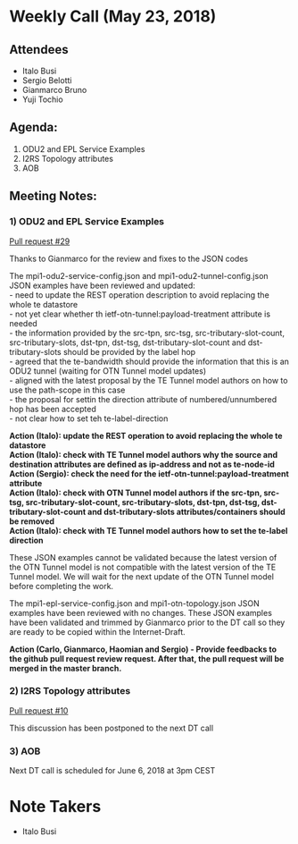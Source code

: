 # Weekly Call (May 23, 2018)

## Attendees
- Italo Busi  
- Sergio Belotti  
- Gianmarco Bruno  
- Yuji Tochio  

## Agenda:
1) ODU2 and EPL Service Examples  
2) I2RS Topology attributes  
3) AOB  
  
## Meeting Notes:

### 1) ODU2 and EPL Service Examples

[Pull request #29](https://github.com/danielkinguk/transport-nbi/pull/29)  

Thanks to Gianmarco for the review and fixes to the JSON codes  
  
The mpi1-odu2-service-config.json and mpi1-odu2-tunnel-config.json JSON examples have been reviewed and updated:  
\- need to update the REST operation description to avoid replacing the whole te datastore  
\- not yet clear whether th ietf-otn-tunnel:payload-treatment attribute is needed  
\- the information provided by the src-tpn, src-tsg, src-tributary-slot-count, src-tributary-slots, dst-tpn, dst-tsg, dst-tributary-slot-count and dst-tributary-slots should be provided by the label hop  
\- agreed that the te-bandwidth should provide the information that this is an ODU2 tunnel (waiting for OTN Tunnel model updates)  
\- aligned with the latest proposal by the TE Tunnel model authors on how to use the path-scope in this case  
\- the proposal for settin the direction attribute of numbered/unnumbered hop has been accepted  
\- not clear how to set teh te-label-direction  
  
**Action (Italo): update the REST operation to avoid replacing the whole te datastore**  
**Action (Italo): check with TE Tunnel model authors why the source and destination attributes are defined as ip-address and not as te-node-id**  
**Action (Sergio): check the need for the ietf-otn-tunnel:payload-treatment attribute**  
**Action (Italo): check with OTN Tunnel model authors if the src-tpn, src-tsg, src-tributary-slot-count, src-tributary-slots, dst-tpn, dst-tsg, dst-tributary-slot-count and dst-tributary-slots attributes/containers should be removed**  
**Action (Italo): check with TE Tunnel model authors how to set the te-label direction**  
  
These JSON examples cannot be validated because the latest version of the OTN Tunnel model is not compatible with the latest version of the TE Tunnel model. We will wait for the next update of the OTN Tunnel model before completing the work.  
  
The mpi1-epl-service-config.json and mpi1-otn-topology.json JSON examples have been reviewed with no changes. These JSON examples have been validated and trimmed by Gianmarco prior to the DT call so they are ready to be copied within the Internet-Draft.  
  
**Action (Carlo, Gianmarco, Haomian and Sergio) - Provide feedbacks to the github pull request review request. After that, the pull request will be merged in the master branch.**  

### 2) I2RS Topology attributes

[Pull request #10](https://github.com/danielkinguk/transport-nbi/pull/10)  

This discussion has been postponed to the next DT call  

### 3) AOB

Next DT call is scheduled for June 6, 2018 at 3pm CEST  
 
# Note Takers
- Italo Busi  
